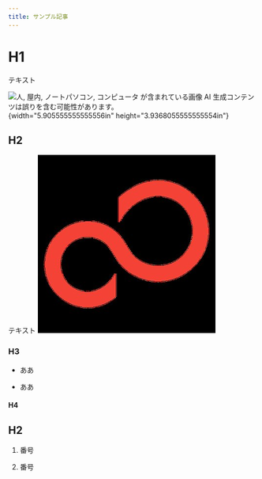 ```yaml
---
title: サンプル記事
---
```


# H1

テキスト

![人, 屋内, ノートパソコン, コンピュータ が含まれている画像 AI
生成コンテンツは誤りを含む可能性があります。](./media/image1.png){width="5.905555555555556in"
height="3.9368055555555554in"}

## H2

テキスト
![1.jpg](./media/1.jpg)

### H3

- ああ

- ああ

#### H4

## H2

1.  番号

2.  番号

